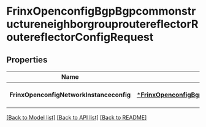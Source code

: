 # FrinxOpenconfigBgpBgpcommonstructureneighborgrouproutereflectorRoutereflectorConfigRequest

## Properties
Name | Type | Description | Notes
------------ | ------------- | ------------- | -------------
**FrinxOpenconfigNetworkInstanceconfig** | [***FrinxOpenconfigBgpBgpcommonstructureneighborgrouproutereflectorRoutereflectorConfig**](frinx.openconfig.bgp.bgpcommonstructureneighborgrouproutereflector.routereflector.Config.md) |  | [optional] [default to null]

[[Back to Model list]](../README.md#documentation-for-models) [[Back to API list]](../README.md#documentation-for-api-endpoints) [[Back to README]](../README.md)


